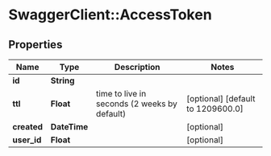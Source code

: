# SwaggerClient::AccessToken

## Properties
Name | Type | Description | Notes
------------ | ------------- | ------------- | -------------
**id** | **String** |  | 
**ttl** | **Float** | time to live in seconds (2 weeks by default) | [optional] [default to 1209600.0]
**created** | **DateTime** |  | [optional] 
**user_id** | **Float** |  | [optional] 


